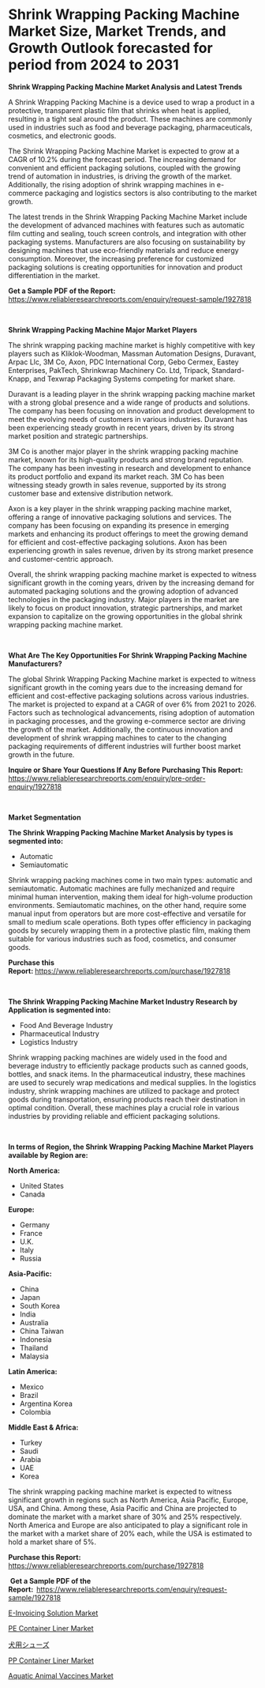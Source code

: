 <p><h1>Shrink Wrapping Packing Machine Market Size, Market Trends, and Growth Outlook forecasted for period from 2024 to 2031</h1></p><p><strong>Shrink Wrapping Packing Machine Market Analysis and Latest Trends</strong></p>
<p><p>A Shrink Wrapping Packing Machine is a device used to wrap a product in a protective, transparent plastic film that shrinks when heat is applied, resulting in a tight seal around the product. These machines are commonly used in industries such as food and beverage packaging, pharmaceuticals, cosmetics, and electronic goods.</p><p>The Shrink Wrapping Packing Machine Market is expected to grow at a CAGR of 10.2% during the forecast period. The increasing demand for convenient and efficient packaging solutions, coupled with the growing trend of automation in industries, is driving the growth of the market. Additionally, the rising adoption of shrink wrapping machines in e-commerce packaging and logistics sectors is also contributing to the market growth.</p><p>The latest trends in the Shrink Wrapping Packing Machine Market include the development of advanced machines with features such as automatic film cutting and sealing, touch screen controls, and integration with other packaging systems. Manufacturers are also focusing on sustainability by designing machines that use eco-friendly materials and reduce energy consumption. Moreover, the increasing preference for customized packaging solutions is creating opportunities for innovation and product differentiation in the market.</p></p>
<p><strong>Get a Sample PDF of the Report:&nbsp;</strong> <a href="https://www.reliableresearchreports.com/enquiry/request-sample/1927818">https://www.reliableresearchreports.com/enquiry/request-sample/1927818</a></p>
<p>&nbsp;</p>
<p><strong>Shrink Wrapping Packing Machine Major Market Players</strong></p>
<p><p>The shrink wrapping packing machine market is highly competitive with key players such as Kliklok-Woodman, Massman Automation Designs, Duravant, Arpac Llc, 3M Co, Axon, PDC International Corp, Gebo Cermex, Eastey Enterprises, PakTech, Shrinkwrap Machinery Co. Ltd, Tripack, Standard-Knapp, and Texwrap Packaging Systems competing for market share.</p><p>Duravant is a leading player in the shrink wrapping packing machine market with a strong global presence and a wide range of products and solutions. The company has been focusing on innovation and product development to meet the evolving needs of customers in various industries. Duravant has been experiencing steady growth in recent years, driven by its strong market position and strategic partnerships.</p><p>3M Co is another major player in the shrink wrapping packing machine market, known for its high-quality products and strong brand reputation. The company has been investing in research and development to enhance its product portfolio and expand its market reach. 3M Co has been witnessing steady growth in sales revenue, supported by its strong customer base and extensive distribution network.</p><p>Axon is a key player in the shrink wrapping packing machine market, offering a range of innovative packaging solutions and services. The company has been focusing on expanding its presence in emerging markets and enhancing its product offerings to meet the growing demand for efficient and cost-effective packaging solutions. Axon has been experiencing growth in sales revenue, driven by its strong market presence and customer-centric approach.</p><p>Overall, the shrink wrapping packing machine market is expected to witness significant growth in the coming years, driven by the increasing demand for automated packaging solutions and the growing adoption of advanced technologies in the packaging industry. Major players in the market are likely to focus on product innovation, strategic partnerships, and market expansion to capitalize on the growing opportunities in the global shrink wrapping packing machine market.</p></p>
<p>&nbsp;</p>
<p><strong>What Are The Key Opportunities For Shrink Wrapping Packing Machine Manufacturers?</strong></p>
<p><p>The global Shrink Wrapping Packing Machine market is expected to witness significant growth in the coming years due to the increasing demand for efficient and cost-effective packaging solutions across various industries. The market is projected to expand at a CAGR of over 6% from 2021 to 2026. Factors such as technological advancements, rising adoption of automation in packaging processes, and the growing e-commerce sector are driving the growth of the market. Additionally, the continuous innovation and development of shrink wrapping machines to cater to the changing packaging requirements of different industries will further boost market growth in the future.</p></p>
<p><strong>Inquire or Share Your Questions If Any Before Purchasing This Report:</strong> <a href="https://www.reliableresearchreports.com/enquiry/pre-order-enquiry/1927818">https://www.reliableresearchreports.com/enquiry/pre-order-enquiry/1927818</a></p>
<p>&nbsp;</p>
<p><strong>Market Segmentation</strong></p>
<p><strong>The Shrink Wrapping Packing Machine Market Analysis by types is segmented into:</strong></p>
<p><ul><li>Automatic</li><li>Semiautomatic</li></ul></p>
<p><p>Shrink wrapping packing machines come in two main types: automatic and semiautomatic. Automatic machines are fully mechanized and require minimal human intervention, making them ideal for high-volume production environments. Semiautomatic machines, on the other hand, require some manual input from operators but are more cost-effective and versatile for small to medium scale operations. Both types offer efficiency in packaging goods by securely wrapping them in a protective plastic film, making them suitable for various industries such as food, cosmetics, and consumer goods.</p></p>
<p><strong>Purchase this Report:&nbsp;</strong><a href="https://www.reliableresearchreports.com/purchase/1927818">https://www.reliableresearchreports.com/purchase/1927818</a></p>
<p>&nbsp;</p>
<p><strong>The Shrink Wrapping Packing Machine Market Industry Research by Application is segmented into:</strong></p>
<p><ul><li>Food And Beverage Industry</li><li>Pharmaceutical Industry</li><li>Logistics Industry</li></ul></p>
<p><p>Shrink wrapping packing machines are widely used in the food and beverage industry to efficiently package products such as canned goods, bottles, and snack items. In the pharmaceutical industry, these machines are used to securely wrap medications and medical supplies. In the logistics industry, shrink wrapping machines are utilized to package and protect goods during transportation, ensuring products reach their destination in optimal condition. Overall, these machines play a crucial role in various industries by providing reliable and efficient packaging solutions.</p></p>
<p>&nbsp;</p>
<p><strong>In terms of Region, the Shrink Wrapping Packing Machine Market Players available by Region are:</strong></p>
<p>
    <p> <strong> North America: </strong>
        <ul>
            <li>United States</li>
            <li>Canada</li>
        </ul>
        </p> 
    <p> <strong> Europe: </strong>
        <ul>
            <li>Germany</li>
            <li>France</li>
            <li>U.K.</li>
            <li>Italy</li>
            <li>Russia</li>
        </ul>
        </p> 
    <p> <strong> Asia-Pacific: </strong>
        <ul>
            <li>China</li>
            <li>Japan</li>
            <li>South Korea</li>
            <li>India</li>
            <li>Australia</li>
            <li>China Taiwan</li>
            <li>Indonesia</li>
            <li>Thailand</li>
            <li>Malaysia</li>
        </ul>
        </p> 
    <p> <strong> Latin America: </strong>
        <ul>
            <li>Mexico</li>
            <li>Brazil</li>
            <li>Argentina Korea</li>
            <li>Colombia</li>
        </ul>
        </p> 
    <p> <strong> Middle East & Africa: </strong>
        <ul>
            <li>Turkey</li>
            <li>Saudi</li>
            <li>Arabia</li>
            <li>UAE</li>
            <li>Korea</li>
        </ul>
    </p>
    </p>
<p><p>The shrink wrapping packing machine market is expected to witness significant growth in regions such as North America, Asia Pacific, Europe, USA, and China. Among these, Asia Pacific and China are projected to dominate the market with a market share of 30% and 25% respectively. North America and Europe are also anticipated to play a significant role in the market with a market share of 20% each, while the USA is estimated to hold a market share of 5%.</p></p>
<p><strong>Purchase this Report: </strong><a href="https://www.reliableresearchreports.com/purchase/1927818">https://www.reliableresearchreports.com/purchase/1927818</a></p>
<p>&nbsp;<strong>Get a Sample PDF of the Report:&nbsp;&nbsp;</strong><a href="https://www.reliableresearchreports.com/enquiry/request-sample/1927818">https://www.reliableresearchreports.com/enquiry/request-sample/1927818</a></p>
<p><strong></strong></p>
<p><p><a href="https://forested-sushi-9b0.notion.site/E-Invoicing-Solution-Market-Size-Growth-and-Forecast-from-2024-2031-ea3fc1a0116c48debf518f64272d6947">E-Invoicing Solution Market</a></p><p><a href="https://view.publitas.com/reportprime-1/pe-container-liner-market-size-market-trends-and-growth-outlook-forecasted-for-period-from-2024-to-2031/">PE Container Liner Market</a></p><p><a href="https://medium.com/@garnett961902/%E7%8A%AC%E7%94%A8%E3%81%AE%E9%9D%B4%E5%B8%82%E5%A0%B4-%E5%B8%82%E5%A0%B4%E3%82%B7%E3%82%A7%E3%82%A2-%E5%B8%82%E5%A0%B4%E5%8B%95%E5%90%91-%E3%81%8A%E3%82%88%E3%81%B3%E5%B0%86%E6%9D%A5%E3%81%AE%E6%88%90%E9%95%B7%E3%82%92%E8%AA%BF%E6%9F%BB%E3%81%99%E3%82%8B-3c5c4b404017">犬用シューズ</a></p><p><a href="https://view.publitas.com/reportprime-1/pp-container-liner-market-size-and-growth-market-segmentation-regional-and-country-breakdowns-and-market-trends-for-period-from-2024-2031/">PP Container Liner Market</a></p><p><a href="https://lydian-appliance-61d.notion.site/Aquatic-Animal-Vaccines-Market-Size-Growth-and-Forecast-from-2024-2031-276834a6588045a7a8c103adbd65618f">Aquatic Animal Vaccines Market</a></p></p>